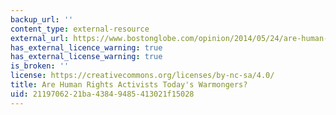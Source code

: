 ```yaml
---
backup_url: ''
content_type: external-resource
external_url: https://www.bostonglobe.com/opinion/2014/05/24/are-human-rights-activists-today-warmongers/gef04rpPxgEdCEdx4DQ87J/story.html
has_external_licence_warning: true
has_external_license_warning: true
is_broken: ''
license: https://creativecommons.org/licenses/by-nc-sa/4.0/
title: Are Human Rights Activists Today's Warmongers?
uid: 21197062-21ba-4384-9485-413021f15028
---
```

